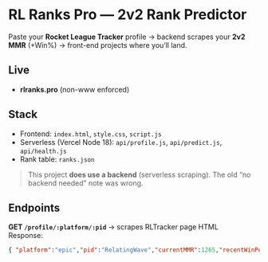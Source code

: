# RL Ranks Pro — 2v2 Rank Predictor

Paste your **Rocket League Tracker** profile → backend scrapes your **2v2 MMR** (+Win%) → front-end projects where you’ll land.

## Live
- **rlranks.pro** (non-www enforced)

## Stack
- Frontend: `index.html`, `style.css`, `script.js`
- Serverless (Vercel Node 18): `api/profile.js`, `api/predict.js`, `api/health.js`
- Rank table: `ranks.json`

> This project **does use a backend** (serverless scraping). The old “no backend needed” note was wrong.

## Endpoints

**GET `/profile/:platform/:pid`** → scrapes RLTracker page HTML  
Response:
```json
{ "platform":"epic","pid":"RelatingWave","currentMMR":1265,"recentWinPercent":58,"source":"rocketleague.tracker.network","fetchedAt":"2025-08-29T12:00:00Z" }
